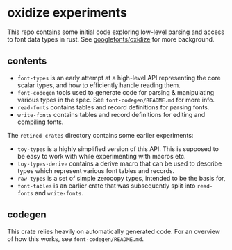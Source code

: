 # oxidize experiments

This repo contains some initial code exploring low-level parsing and access to
font data types in rust. See
[googlefonts/oxidize](https://github.com/googlefonts/oxidize) for more
background.

## contents

- `font-types` is an early attempt at a high-level API representing the core
  scalar types, and how to efficiently handle reading them.
- `font-codegen` tools used to generate code for parsing & manipulating various
  types in the spec. See `font-codegen/README.md` for more info.
- `read-fonts` contains tables and record definitions for parsing fonts.
- `write-fonts` contains tables and record definitions for editing and compiling
  fonts.

The `retired_crates` directory contains some earlier experiments:

- `toy-types` is a highly simplified version of this API. This is supposed to be
  easy to work with while experimenting with macros etc.
- `toy-types-derive` contains a derive macro that can be used to describe types
  which represent various font tables and records.
- `raw-types` is a set of simple zerocopy types, intended to be the basis for,
- `font-tables` is an earlier crate that was subsequently split into
  `read-fonts` and `write-fonts`.


## codegen

This crate relies heavily on automatically generated code. For an overview of
how this works, see `font-codegen/README.md`.
